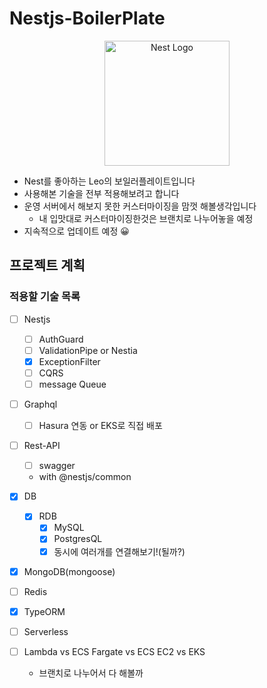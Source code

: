 # Nestjs-BoilerPlate

<p align="center">
  <a href="http://nestjs.com/" target="blank"><img src="https://nestjs.com/img/logo-small.svg" width="200" alt="Nest Logo" /></a>
</p>

- Nest를 좋아하는 Leo의 보일러플레이트입니다
- 사용해본 기술을 전부 적용해보려고 합니다
- 운영 서버에서 해보지 못한 커스터마이징을 맘껏 해볼생각입니다
  - 내 입맛대로 커스터마이징한것은 브랜치로 나누어놓을 예정
- 지속적으로 업데이트 예정 😀

## 프로젝트 계획

### 적용할 기술 목록

- [ ] Nestjs
  - [ ] AuthGuard
  - [ ] ValidationPipe or Nestia
  - [x] ExceptionFilter
  - [ ] CQRS
  - [ ] message Queue
- [ ] Graphql
  - [ ] Hasura 연동 or EKS로 직접 배포
- [ ] Rest-API

  - [ ] swagger
  - with @nestjs/common

- [x] DB
  - [x] RDB
    - [x] MySQL
    - [x] PostgresQL
    - [x] 동시에 여러개를 연결해보기!(될까?)
- [x] MongoDB(mongoose)
- [ ] Redis
- [x] TypeORM
- [ ] Serverless
- [ ] Lambda vs ECS Fargate vs ECS EC2 vs EKS
  - 브랜치로 나누어서 다 해볼까
